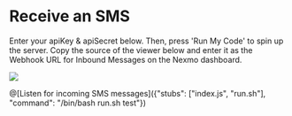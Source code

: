 <h1>Receive an SMS</h1>

Enter your apiKey & apiSecret below. Then, press 'Run My Code' to spin up the server.
Copy the source of the viewer below and enter it as the Webhook URL for Inbound Messages on the Nexmo dashboard.

![]("img/webhook.png?raw=true")

@[Listen for incoming SMS messages]({"stubs": ["index.js", "run.sh"], "command": "/bin/bash run.sh test"})
